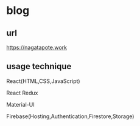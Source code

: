 # blog

## url

https://nagatapote.work

## usage technique

React(HTML,CSS,JavaScript)

React Redux

Material-UI

Firebase(Hosting,Authentication,Firestore,Storage)
